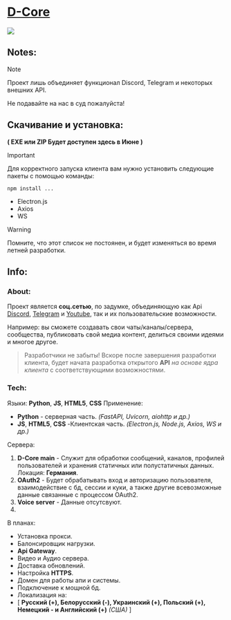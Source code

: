 # [D-Core](https://x5dfg.github.io/bio/#dcore)
![](https://avatars.githubusercontent.com/u/142392565?v=4)
## Notes:
> [!NOTE]
> Проект лишь объединяет функционал Discord, Telegram и некоторых внешних API. 
> 
> Не подавайте на нас в суд пожалуйста!



## Скачивание и установка:
**( EXE или ZIP Будет доступен здесь в Июне )**

> [!IMPORTANT]
> Для корректного запуска клиента вам нужно установить следующие пакеты с помощью команды: 
> 
> `npm install ...`
> 
> - Electron.js
> - Axios
> - WS


> [!WARNING]
> Помните, что этот список не постоянен, и будет изменяться во время летней разработки. 


## Info:
### About:
Проект является **соц.сетью**, по задумке, объединяющую как Api [Discord](https://discord.com/invite/8fVBVpeast), [Telegram](https://t.me/x5dfg_dcore) и [Youtube](https://www.youtube.com/@x5dfg-dcore?sub_confirmation=1), так и их пользовательские возможности. 

Например: вы сможете создавать свои чаты/каналы/сервера, сообщества, публиковать свой медиа контент, делиться своими идеями и многое другое.

>Разработчики не забыты! Вскоре после завершения разработки клиента, будет начата разработка открытого **API** *на основе ядра клиента* с соответствующими возможностями.
 
### Tech:

Языки: **Python**, **JS**, **HTML5**, **CSS**
Применение: 
- **Python** - серверная часть. *(FastAPI, Uvicorn, aiohttp и др.)*
- **JS**, **HTML5**, **CSS** -Клиентская часть. *(Electron.js, Node.js, Axios, WS и др.)*

Сервера: 
1. **D-Core main** - Служит для обработки сообщений, каналов, профилей пользователей и хранения статичных или полустатичных данных. Локация: **Германия**.
2. **OAuth2** - Будет обрабатывать вход и авторизацию пользователя, взаимодействие с бд, сессии и куки, а также другие всевозможные данные связанные с процессом OAuth2.
3. **Voice server** - Данные отсутсвуют.
4. 
В планах:
- Установка прокси.
- Балонсировщик нагрузки.
- **Api Gateway**.
- Видео и Аудио сервера.
- Доставка обновлений.
- Настройка **HTTPS**.
- Домен для работы апи и системы.
- Подключение к мощной бд.
- Локализация на: 
- [ **Русский (+), Белорусский (-), Украинский (+), Польский (+), Немецкий - и Английский (+)** *(США)* ] 
